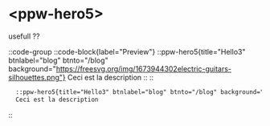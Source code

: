 # \<ppw-hero5\>

usefull ??

::code-group
  ::code-block{label="Preview"}
    ::ppw-hero5{title="Hello3" btnlabel="blog" btnto="/blog" background="https://freesvg.org/img/1673944302electric-guitars-silhouettes.png"}
    Ceci est la description
    ::
  ::
  
  ```markdown [Code]
    ::ppw-hero5{title="Hello3" btnlabel="blog" btnto="/blog" background="https://freesvg.org/img/1673944302electric-guitars-silhouettes.png"}
    Ceci est la description
  ```
::

